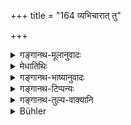 +++
title = "164 व्यभिचारात् तु"

+++

<details><summary>गङ्गानथ-मूलानुवादः</summary>

The woman, who, through failure in her duty to her husband, becomes an object of contempt in the world, comes to be born as a jackal and is tormented by foul diseases.—(162).
</details>

<details><summary>मेधातिथिः</summary>

अतो नातिचरेद् भर्तारं दृष्टादृष्टफललोबेन ॥ ५.१६२.
</details>

<details><summary>गङ्गानथ-भाष्यानुवादः</summary>

For these reasons, the woman shall not fail in her duty to her husband,—either with a view to worldly or heavenly joys.—(162).
</details>

<details><summary>गङ्गानथ-टिप्पन्यः</summary>

(Verse 164 of others.)

This verse is quoted in *Parāśaramādhava* (Prāyaścitta, p. 30);—in
*Vivādaratnākara* (p. 437):—and in *Varṣakriyākaumudī* (p. 579).
</details>

<details><summary>गङ्गानथ-तुल्य-वाक्यानि</summary>

**(verses 5.154-163)  
**

See Comparative notes for [Verse
5.154].
</details>

<details><summary>Bühler</summary>

164	By violating her duty towards her husband, a wife is disgraced in this world, (after death) she enters the womb of a jackal, and is tormented by diseases (the punishment of) her sin.
</details>
